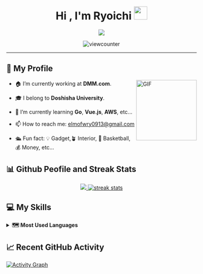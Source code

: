 
<h1 align="center">Hi , I'm Ryoichi <img src="https://media.giphy.com/media/hvRJCLFzcasrR4ia7z/giphy.gif" width="35"></h1>

<p align="center">
  <a href="https://github.com/DenverCoder1/readme-typing-svg"><img src="https://readme-typing-svg.herokuapp.com?lines=Backend+Engineer;Major+in+Information+Engineering;Always%20learning%20new%20things&center=true&width=500&height=50"></a>
</p>

<p align="center"> <img src="https://komarev.com/ghpvc/?username=ryoichinakai&label=Profile%20views&color=0e75b6&style=flat" alt="viewcounter" /> </p>

<hr>

## 🤔 My Profile 

<img align="right" alt="GIF" height="160px" src="https://media.giphy.com/media/du3J3cXyzhj75IOgvA/giphy.gif" />

- 🏠 I’m currently working at **DMM.com**.


- 🎓 I belong to **Doshisha University**. 


- 🌱 I’m currently learning **Go**, **Vue.js**, **AWS**, etc...


- 📫 How to reach me: elmofwry0913@gmail.com


- 🛳 Fun fact: 💡 Gadget,🪴 Interior, 🏀 Basketball, 💰 Money, etc... 



## 📊 Github Peofile and Streak Stats

<p align="center">
  <a href="https://github.com/RyoichiNakai">
    <img src="https://github-readme-stats.vercel.app/api?username=RyoichiNakai&show_icons=true&count_private=true&theme=nord" />
  </a>
  <a href="https://github.com/RyoichiNakai">
    <img src="http://github-readme-streak-stats.herokuapp.com?user=RyoichiNakai&theme=nord&hide_border=true" alt="streak stats"  />
  </a>
</div>

## 💻 My Skills

<details> 
  <summary><b>🗺  Most Used Languages</b></summary>
  <br/>
  <p align="center">
    <img align="center" src="https://github-readme-stats.vercel.app/api/top-langs/?username=RyoichiNakai&count_praivate=true&theme=nord&langs_count=6&exclude_repo=docker-wordpress-mysql-blog,atcorder&layout=compact" />
    <br/>
    <b>Note:</b> Top languages is only a metric of the languages my public code consists of and doesn't reflect experience or skill level.
  </p>
</details>




### 

## 📈 Recent GitHub Activity

   <a href="https://github.com/Candida18"><img alt="Activity Graph" src="https://activity-graph.herokuapp.com/graph?username=ryoichinakai&custom_title=Ryoichi%20Nakai's%20Contribution%20Graph&theme=nord" /></a>


<!-- TODO: Twitter Facebookなどのコンタクト先を記載 -->

